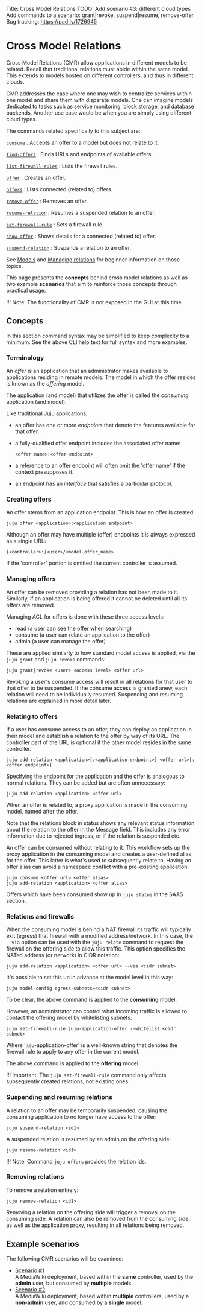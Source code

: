 Title: Cross Model Relations
TODO:  Add scenario #3: different cloud types
       Add commands to a scenario: grant|revoke, suspend|resume, remove-offer
       Bug tracking: https://pad.lv/1726945

# Cross Model Relations

Cross Model Relations (CMR) allow applications in different models to be
related. Recall that traditional relations must abide within the same model.
This extends to models hosted on different controllers, and thus in different
clouds.

CMR addresses the case where one may wish to centralize services within one
model and share them with disparate models. One can imagine models dedicated to
tasks such as service monitoring, block storage, and database backends. Another
use case would be when you are simply using different cloud types.

The commands related specifically to this subject are:

[`consume`][commands-consume]
: Accepts an offer to a model but does not relate to it.

[`find-offers`][commands-find-offers]
: Finds URLs and endpoints of available offers.

[`list-firewall-rules`][commands-list-firewall-rules]
: Lists the firewall rules.

[`offer`][commands-offer]
: Creates an offer.

[`offers`][commands-offers]
: Lists connected (related to) offers.

[`remove-offer`][commands-remove-offer]
: Removes an offer.

[`resume-relation`][commands-resume-relation]
: Resumes a suspended relation to an offer.

[`set-firewall-rule`][commands-set-firewall-rule]
: Sets a firewall rule.

[`show-offer`][commands-show-offer]
: Shows details for a connected (related to) offer.

[`suspend-relation`][commands-suspend-relation]
: Suspends a relation to an offer.

See [Models][models] and [Managing relations][charms-relations] for beginner
information on those topics.

This page presents the **concepts** behind cross model relations as well as
two example **scenarios** that aim to reinforce those concepts through
practical usage.

!!! Note:
    The functionality of CMR is not exposed in the GUI at this time.

## Concepts

In this section command syntax may be simplified to keep complexity to a
minimum. See the above CLI help text for full syntax and more examples.

### Terminology

An *offer* is an application that an administrator makes available to
applications residing in remote models. The model in which the offer resides is
known as the *offering* model.

The application (and model) that utilizes the offer is called the *consuming*
application (and model).

Like traditional Juju applications,

 - an offer has one or more *endpoints* that denote the features available for
   that offer.
 - a fully-qualified offer endpoint includes the associated offer name:

    `<offer name>:<offer endpoint>`

 - a reference to an offer endpoint will often omit the 'offer name' if the
   context presupposes it.
 - an endpoint has an *interface* that satisfies a particular protocol.

<!--

There is therefore what is known as a *provides* endpoint (for the service end)
and a *requires* endpoint (for the client end). The latter can also be called a
*target* endpoint.

-->

### Creating offers

An offer stems from an application endpoint. This is how an offer is created:

`juju offer <application>:<application endpoint>`

Although an offer may have multiple (offer) endpoints it is always expressed as
a single URL:

`[<controller>:]<user>/<model.offer_name>`

If the 'controller' portion is omitted the current controller is assumed.

### Managing offers

An offer can be removed providing a relation has not been made to it.
Similarly, if an application is being offered it cannot be deleted until all
its offers are removed.

Managing ACL for offers is done with these three access levels:

- read (a user can see the offer when searching)
- consume (a user can relate an application to the offer)
- admin (a user can manage the offer)

These are applied similarly to how standard model access is applied, via the
`juju grant` and `juju revoke` commands:

`juju grant|revoke <user> <access level> <offer url>`

Revoking a user's consume access will result in all relations for that user to
that offer to be suspended. If the consume access is granted anew, each
relation will need to be individually resumed. Suspending and resuming
relations are explained in more detail later.

### Relating to offers

If a user has consume access to an offer, they can deploy an application in
their model and establish a relation to the offer by way of its URL.
The controller part of the URL is optional if the other model resides in
the same controller.

`juju add-relation <application>[:<application endpoint>] <offer url>[:<offer endpoint>]`

Specifying the endpoint for the application and the offer is analogous to
normal relations. They can be added but are often unnecessary:

`juju add-relation <application> <offer url>`

When an offer is related to, a proxy application is made in the consuming
model, named after the offer.

Note that the relations block in status shows any relevant status information
about the relation to the offer in the Message field. This includes any error
information due to rejected ingress, or if the relation is suspended etc.

An offer can be consumed without relating to it. This workflow sets up the
proxy application in the consuming model and creates a user-defined alias for
the offer. This latter is what's used to subsequently relate to. Having an
offer alias can avoid a namespace conflict with a pre-existing application.

`juju consume <offer url> <offer alias>`  
`juju add-relation <application> <offer alias>`

Offers which have been consumed show up in `juju status` in the SAAS section.

### Relations and firewalls

When the consuming model is behind a NAT firewall its traffic will typically
exit (egress) that firewall with a modified address/network. In this case, the
`--via` option can be used with the `juju relate` command to request the
firewall on the offering side to allow this traffic. This option specifies the
NATed address (or network) in CIDR notation:

`juju add-relation <application> <offer url> --via <cidr subnet>`

It's possible to set this up in advance at the model level in this way:

`juju model-config egress-subnets=<cidr subnet>`

To be clear, the above command is applied to the **consuming** model.

However, an administrator can control what incoming traffic is allowed to
contact the offering model by whitelisting subnets:

`juju set-firewall-rule juju-application-offer --whitelist <cidr subnet>`

Where 'juju-application-offer' is a well-known string that denotes the firewall
rule to apply to any offer in the current model.

The above command is applied to the **offering** model.

!!! Important:
    The `juju set-firewall-rule` command only affects subsequently created
    relations, not existing ones.

<!--
To see what ingress is currently in use by relations to an offer, use the
offers command (below).

To see what firewall rules have currently been defined, use the list
firewall-rules command.

```bash
juju firewall-rules
```

```no-highlight
Service                 Whitelist subnets
juju-application-offer  103.37.0.0/16
```

!!! Note:
    Beyond a certain number of firewall rules, which have been dynamically
    created to allow access from individual relations, Juju will revert to using
    the whitelist subnets as the access rules. The number of rules at which this
    cutover applies is cloud specific.
-->

### Suspending and resuming relations

A relation to an offer may be temporarily suspended, causing the consuming
application to no longer have access to the offer:

`juju suspend-relation <id1>`

A suspended relation is resumed by an admin on the offering side:

`juju resume-relation <id1>`

!!! Note:
    Command `juju offers` provides the relation ids.

### Removing relations

To remove a relation entirely:

`juju remove-relation <id1>`

Removing a relation on the offering side will trigger a removal on the
consuming side. A relation can also be removed from the consuming side, as well
as the application proxy, resulting in all relations being removed.

## Example scenarios

The following CMR scenarios will be examined:

- [Scenario #1][scenario-1]  
  A MediaWiki deployment, based within the **same** controller, used by the
  **admin** user, but consumed by **multiple** models.
- [Scenario #2][scenario-2]  
  A MediaWiki deployment, based within **multiple** controllers, used by a
  **non-admin** user, and consumed by a **single** model.


<!-- LINKS -->

[models]: ./models.html
[charms-relations]: ./charms-relations.html
[scenario-1]: ./models-cmr-scene-1.html
[scenario-2]: ./models-cmr-scene-2.html

[commands-consume]: ./commands.html#consume
[commands-find-offers]: ./commands.html#find-offers
[commands-list-firewall-rules]: ./commands.html#list-firewall-rules
[commands-offers]: ./commands.html#offers
[commands-offer]: ./commands.html#offer
[commands-remove-offer]: ./commands.html#remove-offer
[commands-resume-relation]: ./commands.html#resume-relation
[commands-set-firewall-rule]: ./commands.html#set-firewall-rule
[commands-show-offer]: ./commands.html#show-offer
[commands-suspend-relation]: ./commands.html#suspend-relation
